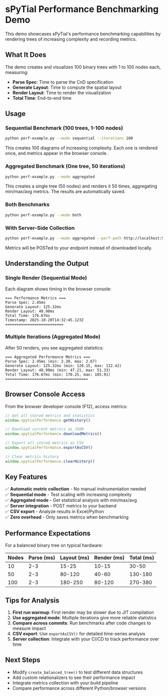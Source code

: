 # sPyTial Performance Benchmarking Demo

This demo showcases sPyTial's performance benchmarking capabilities by rendering trees of increasing complexity and recording metrics.

## What It Does

The demo creates and visualizes 100 binary trees with 1 to 100 nodes each, measuring:
- **Parse Spec**: Time to parse the CnD specification
- **Generate Layout**: Time to compute the spatial layout
- **Render Layout**: Time to render the visualization
- **Total Time**: End-to-end time

## Usage

### Sequential Benchmark (100 trees, 1-100 nodes)
```bash
python perf-example.py --mode sequential --iterations 100
```

This creates 100 diagrams of increasing complexity. Each one is rendered once, and metrics appear in the browser console.

### Aggregated Benchmark (One tree, 50 iterations)
```bash
python perf-example.py --mode aggregated
```

This creates a single tree (50 nodes) and renders it 50 times, aggregating min/max/avg metrics. The results are automatically saved.

### Both Benchmarks
```bash
python perf-example.py --mode both
```

### With Server-Side Collection
```bash
python perf-example.py --mode aggregated --perf-path http://localhost:5000/api/metrics
```

Metrics will be POSTed to your endpoint instead of downloaded locally.

## Understanding the Output

### Single Render (Sequential Mode)
Each diagram shows timing in the browser console:
```
=== Performance Metrics ===
Parse Spec: 2.45ms
Generate Layout: 125.32ms
Render Layout: 48.90ms
Total Time: 176.67ms
Timestamp: 2025-10-20T14:32:45.123Z
==========================
```

### Multiple Iterations (Aggregated Mode)
After 50 renders, you see aggregated statistics:
```
=== Aggregated Performance Metrics ===
Parse Spec: 2.45ms (min: 2.30, max: 2.67)
Generate Layout: 125.32ms (min: 120.15, max: 132.42)
Render Layout: 48.90ms (min: 47.21, max: 51.33)
Total Time: 176.67ms (min: 170.25, max: 185.91)
=====================================
```

## Browser Console Access

From the browser developer console (F12), access metrics:

```javascript
// Get all stored metrics and statistics
window.spytialPerformance.getHistory()

// Download current metrics as JSON
window.spytialPerformance.downloadMetrics()

// Export all stored metrics as CSV
window.spytialPerformance.exportAsCSV()

// Clear metrics history
window.spytialPerformance.clearHistory()
```

## Key Features

✅ **Automatic metric collection** - No manual instrumentation needed  
✅ **Sequential mode** - Test scaling with increasing complexity  
✅ **Aggregated mode** - Get statistical analysis with min/max/avg  
✅ **Server integration** - POST metrics to your backend  
✅ **CSV export** - Analyze results in Excel/Python  
✅ **Zero overhead** - Only saves metrics when benchmarking

## Performance Expectations

For a balanced binary tree on typical hardware:

| Nodes | Parse (ms) | Layout (ms) | Render (ms) | Total (ms) |
|-------|-----------|-----------|-----------|-----------|
| 10    | 2-3       | 15-25     | 10-15     | 30-50     |
| 50    | 2-3       | 80-120    | 40-60     | 130-180   |
| 100   | 2-3       | 180-250   | 80-120    | 270-380   |

## Tips for Analysis

1. **First run warmup**: First render may be slower due to JIT compilation
2. **Use aggregated mode**: Multiple iterations give more reliable statistics
3. **Compare across commits**: Run benchmarks after code changes to measure impact
4. **CSV export**: Use `exportAsCSV()` for detailed time-series analysis
5. **Server collection**: Integrate with your CI/CD to track performance over time

## Next Steps

- Modify `create_balanced_tree()` to test different data structures
- Add custom relationalizers to see their performance impact
- Integrate metrics collection with your build pipeline
- Compare performance across different Python/browser versions
